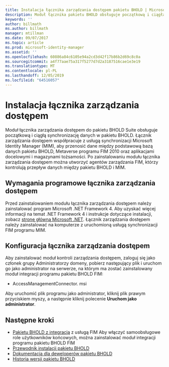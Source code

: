 ```yaml
---
title: Instalacja łącznika zarządzania dostępem pakietu BHOLD | Microsoft Docs
description: Moduł łącznika pakietu BHOLD obsługuje początkową i ciągłą synchronizację danych
keywords: ''
author: billmath
ms.author: billmath
manager: mtillman
ms.date: 09/07/2017
ms.topic: article
ms.prod: microsoft-identity-manager
ms.assetid: ''
ms.openlocfilehash: 60886a84c6105e94a2cd3d42f17b86b2d69c8c0a
ms.sourcegitcommit: a4f77aae75a317f5277d7d2a3187516cae1e3e19
ms.translationtype: MT
ms.contentlocale: pl-PL
ms.lasthandoff: 12/05/2019
ms.locfileid: "64516057"
---
```

# <a name="access-management-connector-installation"></a>Instalacja łącznika zarządzania dostępem

Moduł łącznika zarządzania dostępem do pakietu BHOLD Suite obsługuje początkową i ciągłą synchronizację danych w pakietu BHOLD. Łącznik zarządzania dostępem współpracuje z usługą synchronizacji Microsoft Identity Manager (MIM), aby przenosić dane między podstawową bazą danych pakietu BHOLD, Metaverse programu FIM 2010 oraz aplikacjami docelowymi i magazynami tożsamości. Po zainstalowaniu modułu łącznika zarządzania dostępem można utworzyć agentów zarządzania FIM, którzy kontrolują przepływ danych między pakietu BHOLD i MIM.

## <a name="access-management-connector-software-requirements"></a>Wymagania programowe łącznika zarządzania dostępem

Przed zainstalowaniem modułu łącznika zarządzania dostępem należy zainstalować program Microsoft .NET Framework 4. Aby uzyskać więcej informacji na temat .NET Framework 4 i instrukcje dotyczące instalacji, zobacz [stronę główną Microsoft .NET](http://www.microsoft.com/net).
Łącznik zarządzania dostępem należy zainstalować na komputerze z uruchomioną usługą synchronizacji FIM programu MIM.

## <a name="access-management-connector-setup"></a>Konfiguracja łącznika zarządzania dostępem

Aby zainstalować moduł kontroli zarządzania dostępem, zaloguj się jako członek grupy Administratorzy domeny, pobierz następujący plik i uruchom go jako administrator na serwerze, na którym ma zostać zainstalowany moduł integracji programu pakietu BHOLD FIM:

- AccessManagementConnector. msi

Aby uruchomić plik programu jako administrator, kliknij plik prawym przyciskiem myszy, a następnie kliknij polecenie **Uruchom jako administrator**.

## <a name="next-steps"></a>Następne kroki

- [Pakietu BHOLD z integracją](https://technet.microsoft.com/library/jj134093(v=ws.10).aspx) z usługą FIM Aby włączyć samoobsługowe role użytkowników końcowych, można zainstalować moduł integracji programu pakietu BHOLD FIM
- [Przewodnik instalacji pakietu BHOLD](bhold-installation-guide.md)
- [Dokumentacja dla deweloperów pakietu BHOLD](../reference/mim2016-bhold-developer-reference.md)
- [Historia wersji pakietu BHOLD](../reference/version-bhold-history.md)
